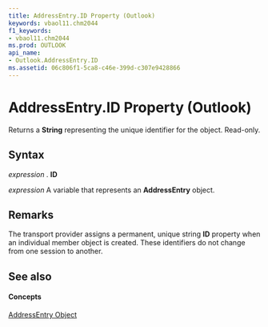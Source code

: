 ```yaml
---
title: AddressEntry.ID Property (Outlook)
keywords: vbaol11.chm2044
f1_keywords:
- vbaol11.chm2044
ms.prod: OUTLOOK
api_name:
- Outlook.AddressEntry.ID
ms.assetid: 06c806f1-5ca8-c46e-399d-c307e9428866
---
```



# AddressEntry.ID Property (Outlook)

Returns a  **String** representing the unique identifier for the object. Read-only.


## Syntax

 _expression_ . **ID**

 _expression_ A variable that represents an **AddressEntry** object.


## Remarks

The transport provider assigns a permanent, unique string  **ID** property when an individual member object is created. These identifiers do not change from one session to another.


## See also


#### Concepts


[AddressEntry Object](addressentry-object-outlook.md)

